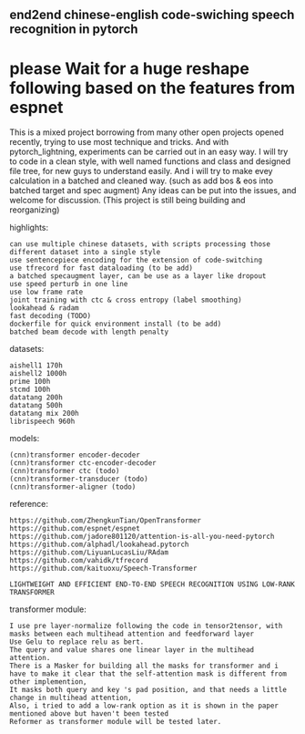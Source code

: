 ## end2end chinese-english code-swiching speech recognition in pytorch

# please Wait for a huge reshape following based on the features from espnet

This is a mixed project borrowing from many other open projects 
opened recently, trying to use most technique and tricks. And with 
pytorch_lightning, experiments can be carried out in an easy way. 
I will try to code in a clean style, with well named functions and 
class and designed file tree, for new guys to understand easily.
And i will try to make evey calculation in a batched and cleaned way.
(such as add bos & eos into batched target and spec augment)
Any ideas can be put into the issues, and welcome for discussion. 
(This project is still being building and reorganizing)

highlights:
    
    can use multiple chinese datasets, with scripts processing those different dataset into a single style
    use sentencepiece encoding for the extension of code-switching
    use tfrecord for fast dataloading (to be add)
    a batched specaugment layer, can be use as a layer like dropout
    use speed perturb in one line
    use low frame rate
    joint training with ctc & cross entropy (label smoothing)
    lookahead & radam
    fast decoding (TODO)
    dockerfile for quick environment install (to be add)
    batched beam decode with length penalty
    
datasets:
    
    aishell1 170h
    aishell2 1000h
    prime 100h
    stcmd 100h
    datatang 200h
    datatang 500h
    datatang mix 200h 
    librispeech 960h

models:
        
    (cnn)transformer encoder-decoder 
    (cnn)transformer ctc-encoder-decoder 
    (cnn)transformer ctc (todo)
    (cnn)transformer-transducer (todo)
    (cnn)transformer-aligner (todo)

reference:

    https://github.com/ZhengkunTian/OpenTransformer
    https://github.com/espnet/espnet
    https://github.com/jadore801120/attention-is-all-you-need-pytorch
    https://github.com/alphadl/lookahead.pytorch
    https://github.com/LiyuanLucasLiu/RAdam
    https://github.com/vahidk/tfrecord
    https://github.com/kaituoxu/Speech-Transformer
    
    LIGHTWEIGHT AND EFFICIENT END-TO-END SPEECH RECOGNITION USING LOW-RANK TRANSFORMER
   
transformer module:
    
    I use pre layer-normalize following the code in tensor2tensor, with masks between each multihead attention and feedforward layer
    Use Gelu to replace relu as bert.
    The query and value shares one linear layer in the multihead attention.
    There is a Masker for building all the masks for transformer and i have to make it clear that the self-attention mask is different from other implemention,
    It masks both query and key 's pad position, and that needs a little change in multihead attention,
    Also, i tried to add a low-rank option as it is shown in the paper mentioned above but haven't been tested
    Reformer as transformer module will be tested later.
